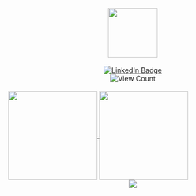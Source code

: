 <div id="header" align="center">
  <img src="https://media1.giphy.com/media/QssGEmpkyEOhBCb7e1/giphy.gif?cid=790b7611mwjcc4loo13vza0vz6smpuh6q9wvdiqb7dd98rox&rid=giphy.gif&ct=s" width="100"/>
</div>
<br/>
<div id="badges" align="center">
  <a href="https://www.linkedin.com/in/mayconabe/">
    <img src="https://img.shields.io/badge/LinkedIn-blue?style=for-the-badge&logo=linkedin&logoColor=white" alt="LinkedIn Badge"/>
  </a>
</div>
<div id="badges" align="center">
  <img src="https://komarev.com/ghpvc/?username=mayconabe" alt="View Count"/>
</div>
<br/>
<a href="https://github.com/mayconabe/mayconabe">
  <img align="center" height="180" src="https://github-readme-stats.vercel.app/api?username=mayconabe&?username=mayconabe?username=mayconabe&show_icons=true?username=mayconabe&show_icons=true&theme=tokyonight&hide_border=true&bg_color=0D1117" />
</a>
<a href="https://github.com/mayconabe/mayconabe">
  <img align="center" height="180" src="https://github-readme-stats.vercel.app/api/top-langs/?username=mayconabe&layout=compact&theme=tokyonight&hide_border=true&bg_color=0D1117" />
</a>
<div align="center">
  <img src="https://github-readme-streak-stats.herokuapp.com?user=mayconabe&theme=tokyonight&hide_border=true&background=0D1117"/>
</div>
